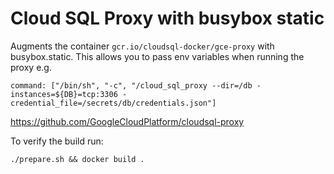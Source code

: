 # Cloud SQL Proxy with busybox static

Augments the container `gcr.io/cloudsql-docker/gce-proxy` with busybox.static.
This allows you to pass env variables when running the proxy e.g.

```
command: ["/bin/sh", "-c", "/cloud_sql_proxy --dir=/db -instances=${DB}=tcp:3306 -credential_file=/secrets/db/credentials.json"]
```

https://github.com/GoogleCloudPlatform/cloudsql-proxy

To verify the build run:
```
./prepare.sh && docker build .
